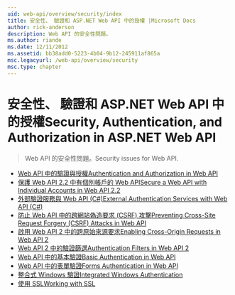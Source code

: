 ```yaml
---
uid: web-api/overview/security/index
title: 安全性、 驗證和 ASP.NET Web API 中的授權 |Microsoft Docs
author: rick-anderson
description: Web API 的安全性問題。
ms.author: riande
ms.date: 12/11/2012
ms.assetid: bb38add0-5223-4b04-9b12-245911af865a
msc.legacyurl: /web-api/overview/security
msc.type: chapter
---
```

<a name="security-authentication-and-authorization-in-aspnet-web-api"></a><span data-ttu-id="b988f-103">安全性、 驗證和 ASP.NET Web API 中的授權</span><span class="sxs-lookup"><span data-stu-id="b988f-103">Security, Authentication, and Authorization in ASP.NET Web API</span></span>
====================
> <span data-ttu-id="b988f-104">Web API 的安全性問題。</span><span class="sxs-lookup"><span data-stu-id="b988f-104">Security issues for Web API.</span></span>


- [<span data-ttu-id="b988f-105">Web API 中的驗證與授權</span><span class="sxs-lookup"><span data-stu-id="b988f-105">Authentication and Authorization in Web API</span></span>](authentication-and-authorization-in-aspnet-web-api.md)
- [<span data-ttu-id="b988f-106">保護 Web API 2.2 中有個別帳戶的 Web API</span><span class="sxs-lookup"><span data-stu-id="b988f-106">Secure a Web API with Individual Accounts in Web API 2.2</span></span>](individual-accounts-in-web-api.md)
- [<span data-ttu-id="b988f-107">外部驗證服務與 Web API (C#)</span><span class="sxs-lookup"><span data-stu-id="b988f-107">External Authentication Services with Web API (C#)</span></span>](external-authentication-services.md)
- [<span data-ttu-id="b988f-108">防止 Web API 中的跨網站偽造要求 (CSRF) 攻擊</span><span class="sxs-lookup"><span data-stu-id="b988f-108">Preventing Cross-Site Request Forgery (CSRF) Attacks in Web API</span></span>](preventing-cross-site-request-forgery-csrf-attacks.md)
- [<span data-ttu-id="b988f-109">啟用 Web API 2 中的跨原始來源要求</span><span class="sxs-lookup"><span data-stu-id="b988f-109">Enabling Cross-Origin Requests in Web API 2</span></span>](enabling-cross-origin-requests-in-web-api.md)
- [<span data-ttu-id="b988f-110">Web API 2 中的驗證篩選</span><span class="sxs-lookup"><span data-stu-id="b988f-110">Authentication Filters in Web API 2</span></span>](authentication-filters.md)
- [<span data-ttu-id="b988f-111">Web API 中的基本驗證</span><span class="sxs-lookup"><span data-stu-id="b988f-111">Basic Authentication in Web API</span></span>](basic-authentication.md)
- [<span data-ttu-id="b988f-112">Web API 中的表單驗證</span><span class="sxs-lookup"><span data-stu-id="b988f-112">Forms Authentication in Web API</span></span>](forms-authentication.md)
- [<span data-ttu-id="b988f-113">整合式 Windows 驗證</span><span class="sxs-lookup"><span data-stu-id="b988f-113">Integrated Windows Authentication</span></span>](integrated-windows-authentication.md)
- [<span data-ttu-id="b988f-114">使用 SSL</span><span class="sxs-lookup"><span data-stu-id="b988f-114">Working with SSL</span></span>](working-with-ssl-in-web-api.md)
